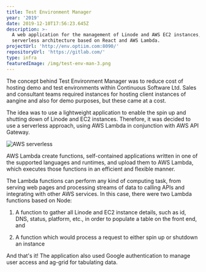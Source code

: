 ```yaml
---
title: Test Environment Manager
year: '2019'
date: 2019-12-10T17:56:23.645Z
description: >-
  A web application for the management of Linode and AWS EC2 instances, using a
  serverless architecture based on React and AWS Lambda.
projectUrl: 'http://env.optiim.com:8090/'
repositoryUrl: 'https://gitlab.com/'
type: infra
featuredImage: /img/test-env-man-3.png
---
```

The concept behind Test Environment Manager was to reduce cost of hosting demo and test environments within Continuous Software Ltd. Sales and consultant teams required instances for hosting client instances of aangine and also for demo purposes, but these came at a cost.

The idea was to use a lightweight application to enable the spin up and shutting down of Linode and EC2 instances. Therefore, it was decided to use a serverless approach, using AWS Lambda in conjunction with AWS API Gateway.

![AWS serverless](/img/test-env-man-1.jpeg "AWS Serverless")

AWS Lambda create functions, self-contained applications written in one of the supported languages and runtimes, and upload them to AWS Lambda, which executes those functions in an efficient and flexible manner.

The Lambda functions can perform any kind of computing task, from serving web pages and processing streams of data to calling APIs and integrating with other AWS services. In this case, there were two Lambda functions based on Node:

1. A function to gather all Linode and EC2 instance details, such as id, DNS, status, platform, etc., in order to populate a table on the front end, and

2. A function which would process a request to either spin up or shutdown an instance

And that's it! The application also used Google authentication to manage user access and ag-grid for tabulating data.